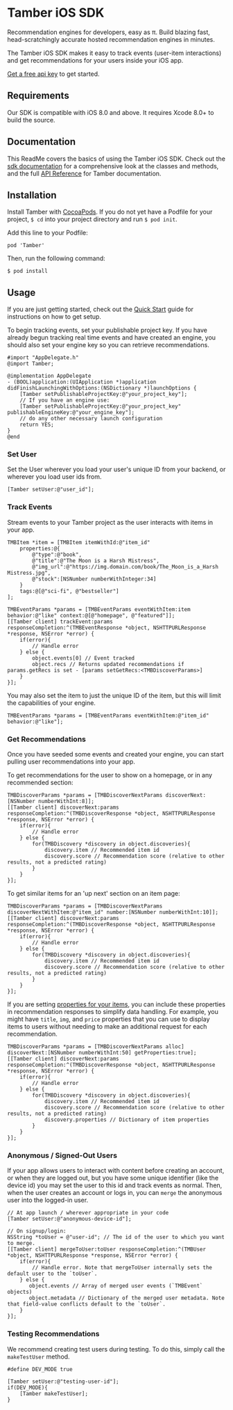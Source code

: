 # Tamber iOS SDK

Recommendation engines for developers, easy as π. Build blazing fast, head-scratchingly accurate hosted recommendation engines in minutes.

The Tamber iOS SDK makes it easy to track events (user-item interactions) and get recommendations for your users inside your iOS app. 

[Get a free api key][homepage] to get started.

## Requirements

Our SDK is compatible with iOS 8.0 and above. It requires Xcode 8.0+ to build the source.

## Documentation

This ReadMe covers the basics of using the Tamber iOS SDK. Check out the [sdk documentation][ios-docs] for a comprehensive look at the classes and methods, and the full [API Reference][reference] for Tamber documentation.

## Installation

Install Tamber with [CocoaPods][install-cocoa-pods]. If you do not yet have a Podfile for your project, `$ cd` into your project directory and run `$ pod init`.

Add this line to your Podfile:

```
pod 'Tamber'
```

Then, run the following command:

```
$ pod install
```

## Usage

If you are just getting started, check out the [Quick Start][quickstart] guide for instructions on how to get setup.

To begin tracking events, set your publishable project key. If you have already begun tracking real time events and have created an engine, you should also set your engine key so you can retrieve recommendations.

```objc
#import "AppDelegate.h"
@import Tamber;

@implementation AppDelegate
- (BOOL)application:(UIApplication *)application didFinishLaunchingWithOptions:(NSDictionary *)launchOptions {
    [Tamber setPublishableProjectKey:@"your_project_key"];
    // If you have an engine use:
    [Tamber setPublishableProjectKey:@"your_project_key" publishableEngineKey:@"your_engine_key"];
    // do any other necessary launch configuration
    return YES;
}
@end
```

### Set User

Set the User wherever you load your user's unique ID from your backend, or wherever you load user ids from.

```objc
[Tamber setUser:@"user_id"];
```

### Track Events

Stream events to your Tamber project as the user interacts with items in your app.

```objc
TMBItem *item = [TMBItem itemWithId:@"item_id"
    properties:@{
        @"type":@"book",
        @"title":@"The Moon is a Harsh Mistress",
        @"img_url":@"https://img.domain.com/book/The_Moon_is_a_Harsh Mistress.jpg", 
        @"stock":[NSNumber numberWithInteger:34]
    }
    tags:@[@"sci-fi", @"bestseller"]
];

TMBEventParams *params = [TMBEventParams eventWithItem:item behavior:@"like" context:@[@"homepage", @"featured"]];
[[Tamber client] trackEvent:params responseCompletion:^(TMBEventResponse *object, NSHTTPURLResponse *response, NSError *error) {
    if(error){
        // Handle error
    } else {
        object.events[0] // Event tracked
        object.recs // Returns updated recommendations if params.getRecs is set - [params setGetRecs:<TMBDiscoverParams>]
    }
}];
```

You may also set the item to just the unique ID of the item, but this will limit the capabilities of your engine.

```objc
TMBEventParams *params = [TMBEventParams eventWithItem:@"item_id" behavior:@"like"];
```

### Get Recommendations

Once you have seeded some events and created your engine, you can start pulling user recommendations into your app.

To get recommendations for the user to show on a homepage, or in any recommended section:

```objc
TMBDiscoverParams *params = [TMBDiscoverNextParams discoverNext:[NSNumber numberWithInt:8]];
[[Tamber client] discoverNext:params responseCompletion:^(TMBDiscoverResponse *object, NSHTTPURLResponse *response, NSError *error) {
    if(error){
        // Handle error
    } else {
        for(TMBDiscovery *discovery in object.discoveries){
            discovery.item // Recommended item id
            discovery.score // Recommendation score (relative to other results, not a predicted rating)
        }
    }
}];
```

To get similar items for an 'up next' section on an item page:

```objc
TMBDiscoverParams *params = [TMBDiscoverNextParams discoverNextWithItem:@"item_id" number:[NSNumber numberWithInt:10]];
[[Tamber client] discoverNext:params responseCompletion:^(TMBDiscoverResponse *object, NSHTTPURLResponse *response, NSError *error) {
    if(error){
        // Handle error
    } else {
        for(TMBDiscovery *discovery in object.discoveries){
            discovery.item // Recommended item id
            discovery.score // Recommendation score (relative to other results, not a predicted rating)
        }
    }
}];
```

If you are setting [properties for your items][properties], you can include these properties in recommendation responses to simplify data handling. For example, you might have `title`, `img`, and `price` properties that you can use to display items to users without needing to make an additional request for each recommendation.

```objc
TMBDiscoverParams *params = [TMBDiscoverNextParams alloc] discoverNext:[NSNumber numberWithInt:50] getProperties:true];
[[Tamber client] discoverNext:params responseCompletion:^(TMBDiscoverResponse *object, NSHTTPURLResponse *response, NSError *error) {
    if(error){
        // Handle error
    } else {
        for(TMBDiscovery *discovery in object.discoveries){
            discovery.item // Recommended item id
            discovery.score // Recommendation score (relative to other results, not a predicted rating)
            discovery.properties // Dictionary of item properties
        }
    }
}];
```


### Anonymous / Signed-Out Users

If your app allows users to interact with content before creating an account, or when they are logged out, but you have some unique identifier (like the device id) you may set the user to this id and track events as normal. Then, when the user creates an account or logs in, you can `merge` the anonymous user into the logged-in user.

```objc
// At app launch / wherever appropriate in your code 
[Tamber setUser:@"anonymous-device-id"];

// On signup/login:
NSString *toUser = @"user-id"; // The id of the user to which you want to merge.
[[Tamber client] mergeToUser:toUser responseCompletion:^(TMBUser *object, NSHTTPURLResponse *response, NSError *error) {
    if(error){
        // Handle error. Note that mergeToUser internally sets the default user to the `toUser`.
    } else {
       object.events // Array of merged user events (`TMBEvent` objects)
       object.metadata // Dictionary of the merged user metadata. Note that field-value conflicts default to the `toUser`.
    }
}];
```

### Testing Recommendations

We recommend creating test users during testing. To do this, simply call the `makeTestUser` method.

```objc
#define DEV_MODE true

[Tamber setUser:@"testing-user-id"];
if(DEV_MODE){
    [Tamber makeTestUser];
}
```

[install-cocoa-pods]: https://guides.cocoapods.org/using/getting-started.html
[ios-docs]: http://tamber.github.io/tamber-ios/docs/index.html
[quickstart]: https://tamber.com/docs/start/
[dataset]: https://tamber.com/docs/start/#upload-history
[properties]: https://tamber.com/docs/guides/filtering.html
[homepage]: https://tamber.com/
[reference]: https://tamber.com/docs/api
[dashboard]: https://dashboard.tamber.com/